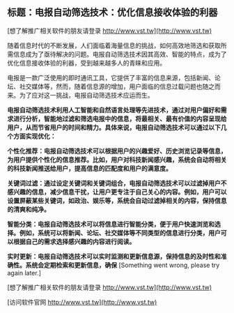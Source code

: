 ## **标题：电报自动筛选技术：优化信息接收体验的利器**

[想了解推广相关软件的朋友请登录 http://www.vst.tw](http://www.vst.tw)

随着信息时代的不断发展，人们面临着海量信息的挑战，如何高效地筛选和获取所需信息成为了亟待解决的问题。电报自动筛选技术因其高效、智能的特点，成为了优化信息接收体验的利器，受到越来越多人的青睐和应用。

电报是一款广泛使用的即时通讯工具，它提供了丰富的信息来源，包括新闻、论坛、社交媒体等，然而，随着信息源的增加，用户面临的信息过载问题也随之而来。为了应对这一挑战，电报自动筛选技术应运而生。

**电报自动筛选技术利用人工智能和自然语言处理等先进技术，通过对用户偏好和需求进行分析，智能地过滤和筛选电报中的信息，将最相关、最有价值的内容呈现给用户，从而节省用户的时间和精力。具体来说，电报自动筛选技术可以通过以下几个方面实现优化：**

**个性化推荐：电报自动筛选技术可以根据用户的兴趣爱好、历史浏览记录等信息，为用户提供个性化的信息推荐。比如，用户对科技新闻感兴趣，系统会自动将相关的科技新闻推送给用户，提高信息的匹配度和用户的满意度。**

**关键词过滤：通过设定关键词和关键词组合，电报自动筛选技术可以过滤掉用户不感兴趣的信息，减少信息干扰，让用户更专注于自己关心的内容。例如，用户可以设置屏蔽某些关键词，如政治、娱乐等，系统会自动过滤掉相关的内容，保持信息的清爽和纯净。**

**智能分类：电报自动筛选技术可以将信息进行智能分类，便于用户快速浏览和选择。例如，系统可以将新闻、论坛、社交媒体等不同类型的信息进行分类，用户可以根据自己的需求选择感兴趣的内容进行阅读。**

**实时更新：电报自动筛选技术可以实时监测和更新信息源，保持信息的及时性和准确性。系统会定期检索和更新信息，确保**
[Something went wrong, please try again later.]

[想了解推广相关软件的朋友请登录 http://www.vst.tw](http://www.vst.tw)


[访问软件官网 http://www.vst.tw](http://www.vst.tw)
